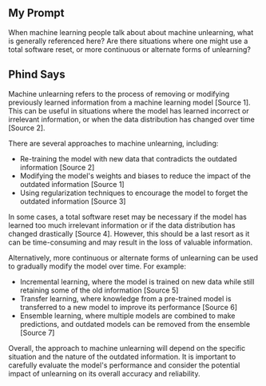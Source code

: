 ## My Prompt
When machine learning people talk about about machine unlearning, what is generally referenced here? Are there situations where one might use a total software reset, or more continuous or alternate forms of unlearning?

## Phind Says
Machine unlearning refers to the process of removing or modifying previously learned information from a machine learning model [Source 1]. This can be useful in situations where the model has learned incorrect or irrelevant information, or when the data distribution has changed over time [Source 2].

There are several approaches to machine unlearning, including:

- Re-training the model with new data that contradicts the outdated information [Source 2]
- Modifying the model's weights and biases to reduce the impact of the outdated information [Source 1]
- Using regularization techniques to encourage the model to forget the outdated information [Source 3]

In some cases, a total software reset may be necessary if the model has learned too much irrelevant information or if the data distribution has changed drastically [Source 4]. However, this should be a last resort as it can be time-consuming and may result in the loss of valuable information.

Alternatively, more continuous or alternate forms of unlearning can be used to gradually modify the model over time. For example:

- Incremental learning, where the model is trained on new data while still retaining some of the old information [Source 5]
- Transfer learning, where knowledge from a pre-trained model is transferred to a new model to improve its performance [Source 6]
- Ensemble learning, where multiple models are combined to make predictions, and outdated models can be removed from the ensemble [Source 7]

Overall, the approach to machine unlearning will depend on the specific situation and the nature of the outdated information. It is important to carefully evaluate the model's performance and consider the potential impact of unlearning on its overall accuracy and reliability.
